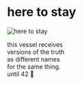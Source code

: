 # here to stay
![here to stay](images/here%20to%20stay.jpeg)

this vessel receives<br/>
versions of the truth<br/>
as different names<br/> 
for the same thing.<br/>
until 42 🌻
